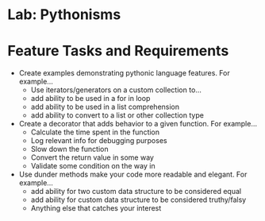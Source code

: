 # Lab: Pythonisms


# Feature Tasks and Requirements
- Create examples demonstrating pythonic language features. For example…
  - Use iterators/generators on a custom collection to…
  - add ability to be used in a for in loop
  - add ability to be used in a list comprehension
  - add ability to convert to a list or other collection type
- Create a decorator that adds behavior to a given function. For example…
  - Calculate the time spent in the function
  - Log relevant info for debugging purposes
  - Slow down the function
  - Convert the return value in some way
  - Validate some condition on the way in
- Use dunder methods make your code more readable and elegant. For example…
  - add ability for two custom data structure to be considered equal
  - add ability for custom data structure to be considered truthy/falsy
  - Anything else that catches your interest